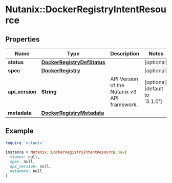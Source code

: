 # Nutanix::DockerRegistryIntentResource

## Properties

| Name | Type | Description | Notes |
| ---- | ---- | ----------- | ----- |
| **status** | [**DockerRegistryDefStatus**](DockerRegistryDefStatus.md) |  | [optional] |
| **spec** | [**DockerRegistry**](DockerRegistry.md) |  | [optional] |
| **api_version** | **String** | API Version of the Nutanix v3 API framework. | [optional][default to &#39;3.1.0&#39;] |
| **metadata** | [**DockerRegistryMetadata**](DockerRegistryMetadata.md) |  |  |

## Example

```ruby
require 'nutanix'

instance = Nutanix::DockerRegistryIntentResource.new(
  status: null,
  spec: null,
  api_version: null,
  metadata: null
)
```


